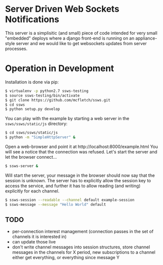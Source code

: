 # Server Driven Web Sockets Notifications

This server is a simplisitic (and small) piece of code 
intended for very small "embedded" deploys where a django
front-end is running on an appliance-style server and 
we would like to get websockets updates from server 
processes.

# Operation in Development

Installation is done via pip:
```bash
$ virtualenv -p python2.7 ssws-testing
$ source ssws-testing/bin/activate
$ git clone https://github.com/mcfletch/ssws.git
$ cd ssws
$ python setup.py develop
```
You can play with the example by starting a web server in 
the `ssws/ssws/static/js` directory:
```bash
$ cd ssws/ssws/static/js
$ python -m "SimpleHttpServer" &
```
Open a web-browser and point it at http://localhost:8000/example.html
You will see a notice that the connection was refused.
Let's start the server and let the browser connect...
```bash
$ ssws-server &
```
Will start the server, your message in the browser should now say that 
the session is unknown. The server has to explicitly allow the session 
key to access the service, and further it has to allow reading 
(and writing) explicitly for each channel.
```bash
$ ssws-session --readable --channel default example-session
$ ssws-message --message "Hello World" default
```

## TODO

* per-connection interest management (connection passes in the set of channels it is interested in)
* can update those live
* don't write channel messages into session structures, store channel messages in the channels for 
  X period, new subscriptions to a channel either get everything, or everything since message Y
